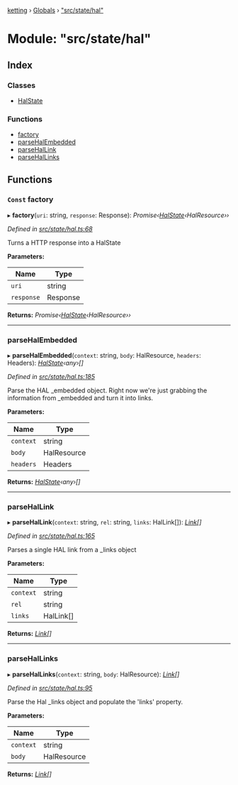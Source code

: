[ketting](../README.md) › [Globals](../globals.md) › ["src/state/hal"](_src_state_hal_.md)

# Module: "src/state/hal"

## Index

### Classes

* [HalState](../classes/_src_state_hal_.halstate.md)

### Functions

* [factory](_src_state_hal_.md#const-factory)
* [parseHalEmbedded](_src_state_hal_.md#parsehalembedded)
* [parseHalLink](_src_state_hal_.md#parsehallink)
* [parseHalLinks](_src_state_hal_.md#parsehallinks)

## Functions

### `Const` factory

▸ **factory**(`uri`: string, `response`: Response): *Promise‹[HalState](../classes/_src_state_hal_.halstate.md)‹HalResource››*

*Defined in [src/state/hal.ts:68](https://github.com/evert/ketting/blob/f7a0a1b/src/state/hal.ts#L68)*

Turns a HTTP response into a HalState

**Parameters:**

Name | Type |
------ | ------ |
`uri` | string |
`response` | Response |

**Returns:** *Promise‹[HalState](../classes/_src_state_hal_.halstate.md)‹HalResource››*

___

###  parseHalEmbedded

▸ **parseHalEmbedded**(`context`: string, `body`: HalResource, `headers`: Headers): *[HalState](../classes/_src_state_hal_.halstate.md)‹any›[]*

*Defined in [src/state/hal.ts:185](https://github.com/evert/ketting/blob/f7a0a1b/src/state/hal.ts#L185)*

Parse the HAL _embedded object. Right now we're just grabbing the
information from _embedded and turn it into links.

**Parameters:**

Name | Type |
------ | ------ |
`context` | string |
`body` | HalResource |
`headers` | Headers |

**Returns:** *[HalState](../classes/_src_state_hal_.halstate.md)‹any›[]*

___

###  parseHalLink

▸ **parseHalLink**(`context`: string, `rel`: string, `links`: HalLink[]): *[Link](_src_link_.md#link)[]*

*Defined in [src/state/hal.ts:165](https://github.com/evert/ketting/blob/f7a0a1b/src/state/hal.ts#L165)*

Parses a single HAL link from a _links object

**Parameters:**

Name | Type |
------ | ------ |
`context` | string |
`rel` | string |
`links` | HalLink[] |

**Returns:** *[Link](_src_link_.md#link)[]*

___

###  parseHalLinks

▸ **parseHalLinks**(`context`: string, `body`: HalResource): *[Link](_src_link_.md#link)[]*

*Defined in [src/state/hal.ts:95](https://github.com/evert/ketting/blob/f7a0a1b/src/state/hal.ts#L95)*

Parse the Hal _links object and populate the 'links' property.

**Parameters:**

Name | Type |
------ | ------ |
`context` | string |
`body` | HalResource |

**Returns:** *[Link](_src_link_.md#link)[]*
